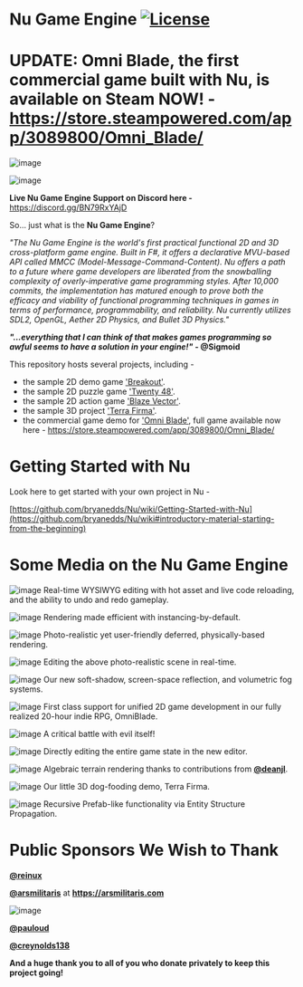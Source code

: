 Nu Game Engine [![License](https://img.shields.io/badge/license-MIT-blue.svg)](https://github.com/bryanedds/Nu/blob/master/License.md)
=

UPDATE: **Omni Blade**, the first commercial game built with Nu, is **available on Steam NOW!** - https://store.steampowered.com/app/3089800/Omni_Blade/
=

![image](https://github.com/user-attachments/assets/81f64a06-ffac-487e-8a59-6ca827b4c67a)

![image](https://github.com/user-attachments/assets/0789e71d-fc49-496c-b9fc-2c9855a9e8e7)

**Live Nu Game Engine Support on Discord here -** https://discord.gg/BN79RxYAjD

So... just what is the **Nu Game Engine**?

*"The Nu Game Engine is the world's first practical functional 2D and 3D cross-platform game engine. Built in F#, it offers a declarative MVU-based API called MMCC (Model-Message-Command-Content). Nu offers a path to a future where game developers are liberated from the snowballing complexity of overly-imperative game programming styles. After 10,000 commits, the implementation has matured enough to prove both the efficacy and viability of functional programming techniques in games in terms of performance, programmability, and reliability. Nu currently utilizes SDL2, OpenGL, Aether 2D Physics, and Bullet 3D Physics."*

***"...everything that I can think of that makes games programming so awful seems to have a solution in your engine!"* - @Sigmoid**

This repository hosts several projects, including -

- the sample 2D demo game ['Breakout'](https://github.com/bryanedds/Nu/tree/master/Projects/Breakout).
- the sample 2D puzzle game ['Twenty 48'](https://github.com/bryanedds/Nu/tree/master/Projects/Twenty%2048).
- the sample 2D action game ['Blaze Vector'](https://github.com/bryanedds/Nu/tree/master/Projects/Blaze%20Vector).
- the sample 3D project ['Terra Firma'](https://github.com/bryanedds/Nu/tree/master/Projects/Terra%20Firma).
- the commercial game demo for ['Omni Blade'](https://github.com/bryanedds/Nu/tree/omni-blade/Projects/Omni%20Blade), full game available now here - https://store.steampowered.com/app/3089800/Omni_Blade/

Getting Started with Nu
=======================

Look here to get started with your own project in Nu -

[https://github.com/bryanedds/Nu/wiki/Getting-Started-with-Nu](https://github.com/bryanedds/Nu/wiki#introductory-material-starting-from-the-beginning)

Some Media on the Nu Game Engine
================================

![image](https://github.com/bryanedds/Nu/assets/1625560/54785591-6b39-4a27-939d-b2f3b29f9bf1)
Real-time WYSIWYG editing with hot asset and live code reloading, and the ability to undo and redo gameplay.

![image](https://github.com/bryanedds/Nu/assets/1625560/71fb4581-265f-4530-bc5e-93fc1a37f225)
Rendering made efficient with instancing-by-default.

![image](https://github.com/user-attachments/assets/58e5fb9b-372a-4674-af4a-0b937268b3b4)
Photo-realistic yet user-friendly deferred, physically-based rendering.

![image](https://github.com/user-attachments/assets/6340fe57-1ad0-4204-bc19-9ee5f0f91f99)
Editing the above photo-realistic scene in real-time.

![image](https://github.com/user-attachments/assets/37ca553f-5a6c-4056-9177-a4e1f4cff54d)
Our new soft-shadow, screen-space reflection, and volumetric fog systems.

![image](https://user-images.githubusercontent.com/1625560/209454635-b55ecb09-bbb9-4d71-9bd8-fa715c51cd4c.png)
First class support for unified 2D game development in our fully realized 20-hour indie RPG, OmniBlade.

![image](https://user-images.githubusercontent.com/1625560/209454643-7142731e-ede7-48d3-8a97-d691fd9263e7.png)
A critical battle with evil itself!

![image](https://github.com/bryanedds/Nu/assets/1625560/c9f0a9a1-d071-48f7-9175-c0b08f5768f0)
Directly editing the entire game state in the new editor.

![image](https://github.com/bryanedds/Nu/assets/1625560/69cd30f1-06fe-450e-a83f-8a7a9fd504d0)
Algebraic terrain rendering thanks to contributions from **[@deanjl](https://github.com/deanjl)**.

![image](https://github.com/bryanedds/Nu/assets/1625560/1d3ebe11-da94-46ad-bae1-22fc5f7c9b3e)
Our little 3D dog-fooding demo, Terra Firma.

![image](https://github.com/bryanedds/Nu/assets/1625560/e8571dd1-bdd1-4663-b2ae-87abeef179d9)
Recursive Prefab-like functionality via Entity Structure Propagation.

**Public Sponsors We Wish to Thank**
====================================

**[@reinux](https://github.com/reinux)**

**[@arsmilitaris](https://github.com/arsmilitaris)** at **https://arsmilitaris.com**

![image](https://github.com/bryanedds/Nu/assets/1625560/1b8fe1bb-18c1-4a1e-9888-4f566204490a)

**[@pauloud](https://github.com/pauloud)**

**[@creynolds138](https://github.com/creynolds138)**

**And a huge thank you to all of you who donate privately to keep this project going!**
